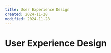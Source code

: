 ```yaml
---
title: User Experience Design
created: 2024-11-28
modified: 2024-11-28
---
```

# User Experience Design
